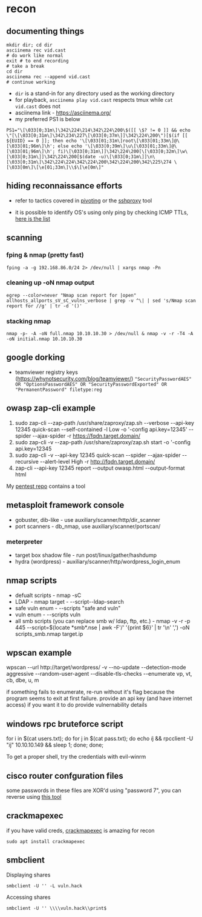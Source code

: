 # recon

## documenting things

```
mkdir dir; cd dir
asciinema rec vid.cast
# do work like normal
exit # to end recording
# take a break
cd dir
asciinema rec --append vid.cast
# continue working
```

- `dir` is a stand-in for any directory used as the working directory
- for playback, `asciinema play vid.cast` respects tmux while `cat vid.cast` does not
- asciinema link - https://asciinema.org/
- my preferred PS1 is below

```
PS1="\[\033[0;31m\]\342\224\214\342\224\200\$([[ \$? != 0 ]] && echo \"[\[\033[0;31m\]\342\234\227\[\033[0;37m\]]\342\224\200\")[$(if [[ ${EUID} == 0 ]]; then echo '\[\033[01;31m\]root\[\033[01;33m\]@\[\033[01;96m\]\h'; else echo '\[\033[0;39m\]\u\[\033[01;33m\]@\[\033[01;96m\]\h'; fi)\[\033[0;31m\]]\342\224\200[\[\033[0;32m\]\w\[\033[0;31m\]]\342\224\200[$(date -u)\[\033[0;31m\]]\n\[\033[0;31m\]\342\224\224\342\224\200\342\224\200\342\225\274 \[\033[0m\]\[\e[01;33m\]\\$\[\e[0m\]"
```

## hiding reconnaissance efforts
- refer to tactics covered in [pivoting](https://github.com/montyonsecurity/literature/blob/master/notes/pivoting/linux.md) or the [sshproxy](https://github.com/montyonsecurity/sshproxy) tool

- it is possible to identify OS's using only ping by checking ICMP TTLs, [here is the list](https://subinsb.com/default-device-ttl-values/)

## scanning
### fping & nmap (pretty fast)

`fping -a -g 192.168.86.0/24 2> /dev/null | xargs nmap -Pn`

### cleaning up -oN nmap output

`egrep --color=never "Nmap scan report for |open" allhosts_allports_sV_sC_vulns_verbose | grep -v ^\| | sed 's/Nmap scan report for //g' | tr -d '()'`

### stacking nmap

`nmap -p- -A -oN full.nmap 10.10.10.30 > /dev/null & nmap -v -r -T4 -A -oN initial.nmap 10.10.10.30`

## google dorking
- teamviewer registry keys (https://whynotsecurity.com/blog/teamviewer/)
`"SecurityPasswordAES" OR "OptionsPasswordAES" OR "SecurityPasswordExported" OR "PermanentPassword" filetype:reg`

## owasp zap-cli example
1. sudo zap-cli --zap-path /usr/share/zaproxy/zap.sh --verbose --api-key 12345 quick-scan --self-contained -l Low -o '-config api.key=12345' --spider --ajax-spider -r https://fqdn.target.domain/
2. sudo zap-cli -v --zap-path /usr/share/zaproxy/zap.sh start -o '-config api.key=12345
3. sudo zap-cli -v --api-key 12345 quick-scan --spider --ajax-spider --recursive --alert-level High -r http://fqdn.target.domain/
4. zap-cli --api-key 12345  report --output owasp.html --output-format html

My [pentest repo](https://github.com/montysecurity/pentest) contains a tool 

## metasploit framework console
- gobuster, dib-like - use auxiliary/scanner/http/dir\_scanner
- port scanners - db\_nmap, use auxiliary/scanner/portscan/

### meterpreter
- target box shadow file - run post/linux/gather/hashdump
- hydra (wordpress) - auxiliary/scanner/http/wordpress\_login\_enum

## nmap scripts
- defualt scripts - nmap -sC
- LDAP - nmap target - --script--ldap-search
- safe vuln enum - --scripts "safe and vuln"
- vuln enum - --scripts vuln
- all smb scripts (you can replace smb w/ ldap, ftp, etc.) - nmap -v -r -p 445 --script=$(locate \*smb\*.nse | awk -F'/' '{print $6}' | tr '\n' ',') -oN scripts\_smb.nmap target.ip

## wpscan example
wpscan --url http://target/wordpress/ -v --no-update --detection-mode aggressive --random-user-agent --disable-tls-checks --enumerate vp, vt, cb, dbe, u, m

if something fails to enumerate, re-run without it's flag because the program seems to exit at first failure. provide an api key (and have internet access) if you want it to do provide vulnernability details

## windows rpc bruteforce script
for i in $(cat users.txt); do for j in $(cat pass.txt); do echo $i%$j && rpcclient -U "$i%$j" 10.10.10.149 && sleep 1; done; done;

To get a proper shell, try the credentials with evil-winrm

## cisco router confguration files
some passwords in these files are XOR'd using "password 7", you can reverse using [this tool](https://github.com/theevilbit/ciscot7)

## crackmapexec
if you have valid creds, [crackmapexec](https://github.com/byt3bl33d3r/CrackMapExec) is amazing for recon

	sudo apt install crackmapexec

## smbclient
Displaying shares

	smbclient -U '' -L vuln.hack

Accessing shares
	
	smbclient -U '' \\\\vuln.hack\\print$
